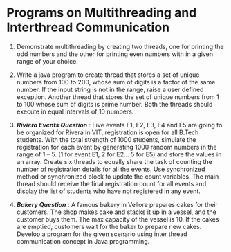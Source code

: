 # Programs on Multithreading and Interthread Communication 

1. Demonstrate multithreading by creating two threads, one for printing the odd numbers and the other for printing even numbers with in a given range of your choice.

2. Write a java program to create thread that stores a set of unique numbers from 100 to 200, whose sum of digits is a factor of the same number. If the input string is not in the range, raise a user defined exception. Another thread that stores the set of unique numbers from 1 to 100 whose sum of digits is prime number. Both the threads should execute in equal intervals of 10 numbers.

3. ***Riviera Events Question*** : Five events E1, E2, E3, E4 and E5 are going to be organized for Rivera in VIT, registration is open for all B.Tech students. With the total strength of 1000 students, simulate the registration for each event by generating 1000 random numbers in the range of 1 – 5. (1 for event E1, 2 for E2… 5 for E5) and store the values in an array. Create six threads to equally share the task of counting the number of registration details for all the events. Use synchronized method or synchronized block to update the count variables. The main thread should receive the final registration count for all events and display the list of students who have not registered in any event.

4. ***Bakery Question*** : A famous bakery in Vellore prepares cakes for their customers. The shop makes cake and stacks it up in a vessel, and the customer buys them. The max capacity of the vessel is 10. If the cakes are emptied, customers wait for the baker to prepare new cakes. Develop a program for the given scenario using inter thread communication concept in Java programming.

